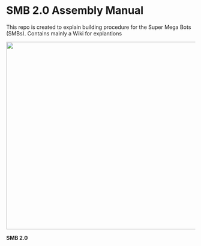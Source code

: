# SMB 2.0 Assembly Manual
This repo is created to explain building procedure for the  Super Mega Bots (SMBs). Contains mainly a Wiki for explantions

<p align="left">
<img src="https://github.com/turcantuna/SMB_Assembly-Manual/blob/master/Images/SMB.png" width="1250" height="500">
</p>
<p align="left">
<b>SMB 2.0</b>
</p>
